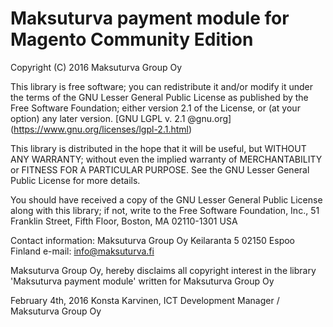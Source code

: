 Maksuturva payment module for Magento Community Edition
==========================================================
Copyright (C) 2016 Maksuturva Group Oy

This library is free software; you can redistribute it and/or
modify it under the terms of the GNU Lesser General Public
License as published by the Free Software Foundation; either
version 2.1 of the License, or (at your option) any later version.
[GNU LGPL v. 2.1 @gnu.org] (https://www.gnu.org/licenses/lgpl-2.1.html)

This library is distributed in the hope that it will be useful,
but WITHOUT ANY WARRANTY; without even the implied warranty of
MERCHANTABILITY or FITNESS FOR A PARTICULAR PURPOSE.  See the GNU
Lesser General Public License for more details.

You should have received a copy of the GNU Lesser General Public
License along with this library; if not, write to the Free Software
Foundation, Inc., 51 Franklin Street, Fifth Floor, Boston, MA  02110-1301  USA

Contact information:
Maksuturva Group Oy
Keilaranta 5
02150 Espoo
Finland
e-mail: info@maksuturva.fi
 
Maksuturva Group Oy, hereby disclaims all copyright interest in
the library 'Maksuturva payment module' written
for Maksuturva Group Oy

February 4th, 2016 Konsta Karvinen, 
ICT Development Manager / Maksuturva Group Oy
